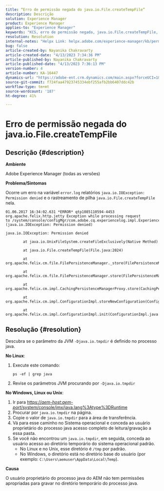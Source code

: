```yaml
---
title: “Erro de permissão negada do java.io.File.createTempFile”
description: Descrição
solution: Experience Manager
product: Experience Manager
applies-to: "Experience Manager"
keywords: "KCS, erro de permissão negada, java.io.File.createTempFile, solução de problemas, Adobe Experience Manager"
resolution: Resolution
internal-notes: "Helpx Link: helpx.adobe.com/experience-manager/kb/permission_denied_error_from_java_io_file.html"
bug: false
article-created-by: Nayanika Chakravarty
article-created-date: "4/13/2023 7:34:36 PM"
article-published-by: Nayanika Chakravarty
article-published-date: "4/13/2023 7:36:13 PM"
version-number: 4
article-number: KA-16447
dynamics-url: "https://adobe-ent.crm.dynamics.com/main.aspx?forceUCI=1&pagetype=entityrecord&etn=knowledgearticle&id=96b1b835-32da-ed11-a7c7-6045bd0067ea"
source-git-commit: f724faa47923745334ebf255afb2bb6407ddc42b
workflow-type: tm+mt
source-wordcount: '187'
ht-degree: 41%

---
```


# Erro de permissão negada do java.io.File.createTempFile

## Descrição {#description}


<b>Ambiente</b>

Adobe Experience Manager (todas as versões)

<b>Problema/Sintomas</b>

Ocorre um erro na variável `error.log` relatórios `java.io.IOException: Permission denied` e o rastreamento de pilha `java.io.File.createTempFile` nela.


```
01.06.2017 16:34:02.631 *ERROR* qtp1085110594-4453 org.apache.felix.http.jetty Exception while processing request to /system/console/configMgr/com.adobe.cq.experiencelog.impl.ExperienceLogConfigServlet (java.io.IOException: Permission denied)

java.io.IOException: Permission denied

        at java.io.UnixFileSystem.createFileExclusively(Native Method)

        at java.io.File.createTempFile(File.java:2024)

        at org.apache.felix.cm.file.FilePersistenceManager._store(FilePersistenceManager.java:699)

        at org.apache.felix.cm.file.FilePersistenceManager.store(FilePersistenceManager.java:660)

        at org.apache.felix.cm.impl.CachingPersistenceManagerProxy.store(CachingPersistenceManagerProxy.java:242)

        at org.apache.felix.cm.impl.ConfigurationImpl.storeNewConfiguration(ConfigurationImpl.java:462)

        at org.apache.felix.cm.impl.ConfigurationImpl.init(ConfigurationImpl.java:183)
```





## Resolução {#resolution}


Descubra se o parâmetro da JVM `-Djava.io.tmpdir` é definido no processo java.

<b>No Linux</b>:

1. Execute este comando:

   ```
   ps -ef | grep java
   ```
2. Revise os parâmetros JVM procurando por `-Djava.io.tmpdir`


<b>No Windows, Linux ou Unix</b>:

1. Ir para [https://*aem-host:aem-port*/system/console/jmx/java.lang%3Atype%3DRuntime](http://aem-host:aem-port/system/console/jmx/java.lang%3Atype%3DRuntime)
2. Procurar por `java.io.tmpdir` na página.
3. Copie o valor de `java.io.tmpdir` para a área de transferência.
4. Vá para esse caminho no Sistema operacional e conceda ao usuário proprietário do processo java acesso completo de leitura/gravação a essa pasta.
5. Se você não encontrou um `java.io.tmpdir`, em seguida, conceda ao usuário acesso ao diretório temporário do sistema operacional padrão.
   - No Linux e no Unix, esse diretório é `/tmp` por padrão.
   - No Windows, o diretório está no diretório base do usuário (por exemplo: `C:\Users\aemuser\AppData\Local\Temp`).


<b>Causa</b>

O usuário proprietário do processo java do AEM não tem permissões apropriadas para gravar no diretório temporário do processo java.
